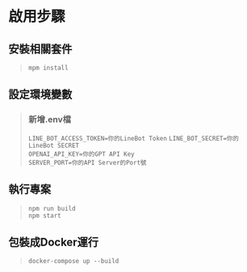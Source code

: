 啟用步驟
===

## 安裝相關套件
> ```mpm install```

## 設定環境變數
> ### 新增.env檔  
> ```LINE_BOT_ACCESS_TOKEN=你的LineBot Token```
> ```LINE_BOT_SECRET=你的LineBot SECRET```  
> ```OPENAI_API_KEY=你的GPT API Key```  
> ```SERVER_PORT=你的API Server的Port號```

## 執行專案
> ```npm run build```  
> ```npm start```

## 包裝成Docker運行
> ```docker-compose up --build```
